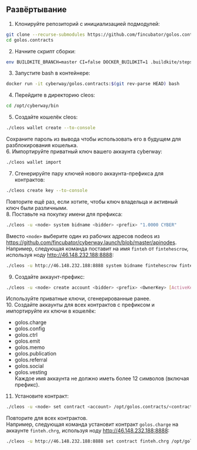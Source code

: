 ## Развёртывание

1. Клонируйте репозиторий с инициализацией подмодулей:
```bash
git clone --recurse-submodules https://github.com/fincubator/golos.contracts
cd golos.contracts
```
2. Начните скрипт сборки:
```bash
env BUILDKITE_BRANCH=master CI=false DOCKER_BUILDKIT=1 .buildkite/steps/build-image.sh
```
3. Запустите bash в контейнере:
```bash
docker run -it cyberway/golos.contracts:$(git rev-parse HEAD) bash
```
4. Перейдите в директорию cleos:
```bash
cd /opt/cyberway/bin
```
5. Создайте кошелёк cleos:
```bash
./cleos wallet create --to-console
```
Сохраните пароль из вывода чтобы использовать его в будущем для разблокирования кошелька.  
6. Импортируйте приватный ключ вашего аккаунта cyberway:
```bash
./cleos wallet import
```
7. Сгенерируйте пару ключей нового аккаунта-префикса для контрактов:
```bash
./cleos create key --to-console
```
Повторите ещё раз, если хотите, чтобы ключ владельца и активный ключ были различными.  
8. Поставьте на покупку имени для префикса:
```bash
./cleos -u <node> system bidname <bidder> <prefix> "1.0000 CYBER"
```
Вместо `<node>` выберите один из рабочих адресов nodeos из https://github.com/fincubator/cyberway.launch/blob/master/apinodes.  
Например, следующая команда поставит на имя `finteh` от `fintehescrow`, используя ноду http://46.148.232.188:8888:
```bash
./cleos -u http://46.148.232.188:8888 system bidname fintehescrow finteh "1.0000 CYBER"
```
9. Создайте аккаунт-префикс:
```bash
./cleos -u <node> create account <bidder> <prefix> <OwnerKey> [ActiveKey]
```
Используйте приватные ключи, сгенерированные ранее.  
10. Создайте аккаунты для всех контрактов с префиксом и импортируйте их ключи в кошелёк:
  * golos.charge
  * golos.config
  * golos.ctrl
  * golos.emit
  * golos.memo
  * golos.publication
  * golos.referral
  * golos.social
  * golos.vesting  
Каждое имя аккаунта не должно иметь более 12 символов (включая префикс).
11. Установите контракт:
```bash
./cleos -u <node> set contract <account> /opt/golos.contracts/<contract> --abi <contract>.abi
```
Повторите для всех контрактов.  
Например, следующая команда установит контракт `golos.charge` на аккаунте `finteh.chrg`, используя ноду http://46.148.232.188:8888:
```bash
./cleos -u http://46.148.232.188:8888 set contract finteh.chrg /opt/golos.contracts/golos.charge --abi golos.charge.abi
```
